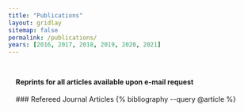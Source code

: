 ```yaml
---
title: "Publications"
layout: gridlay
sitemap: false
permalink: /publications/
years: [2016, 2017, 2018, 2019, 2020, 2021]
---
```


<style>
.jumbotron{
    padding:3%;
    padding-bottom:10px;
    padding-top:10px;
    margin-top:10px;
    margin-bottom:30px;
}
</style>

<!-- <div class="jumbotron">
### Preprints
{% bibliography --query @unpublished %}
</div> -->

<div class="jumbotron">
<h4> Reprints for all articles available upon e-mail request </h4>
### Refereed Journal Articles
{% bibliography --query @article %}
</div>

<!-- <div class="jumbotron">
### Refereed Conference Proceedings / Book Chapters
{% bibliography --query @inproceedings %}
</div> -->
